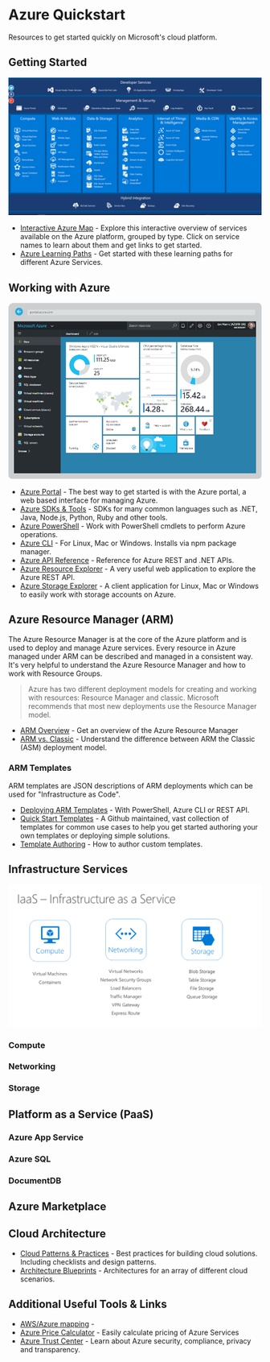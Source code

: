 # Azure Quickstart
Resources to get started quickly on Microsoft's cloud platform.

## Getting Started
![Architecture](resources/azmap.png)
- [Interactive Azure Map](https://aka.ms/azmap) - Explore this interactive overview of services available on the Azure platform, grouped by type. Click on service names to learn about them and get links to get started.
- [Azure Learning Paths](https://azure.microsoft.com/en-us/documentation/learning-paths/) - Get started with these learning paths for different Azure Services.

## Working with Azure
![Architecture](resources/portal.png)
- [Azure Portal](https://portal.azure.com) - The best way to get started is with the Azure portal, a web based interface for managing Azure.
- [Azure SDKs & Tools](https://azure.microsoft.com/en-us/downloads/) - SDKs for many common languages such as .NET, Java, Node.js, Python, Ruby and other tools.
- [Azure PowerShell](https://msdn.microsoft.com/en-us/library/jj156055.aspx) - Work with PowerShell cmdlets to perform Azure operations.
- [Azure CLI](https://azure.microsoft.com/en-us/documentation/articles/xplat-cli-install/) - For Linux, Mac or Windows. Installs via npm package manager.
- [Azure API Reference](https://msdn.microsoft.com/en-us/library/azure/mt420159.aspx) - Reference for Azure REST and .NET APIs.
- [Azure Resource Explorer](http://resources.azure.com/) - A very useful web application to explore the Azure REST API.
- [Azure Storage Explorer](http://storageexplorer.com/) - A client application for Linux, Mac or Windows to easily work with storage accounts on Azure. 

## Azure Resource Manager (ARM)
The Azure Resource Manager is at the core of the Azure platform and is used to deploy and manage Azure services. Every resource in Azure managed under ARM can be described and managed in a consistent way. It's very helpful to understand the Azure Resource Manager and how to work with Resource Groups.
> Azure has two different deployment models for creating and working with resources: Resource Manager and classic. Microsoft recommends that most new deployments use the Resource Manager model. 

- [ARM Overview](https://azure.microsoft.com/en-us/documentation/articles/resource-group-overview/) - Get an overview of the Azure Resource Manager
- [ARM vs. Classic](https://azure.microsoft.com/en-us/documentation/articles/resource-manager-deployment-model/) - Understand the difference between ARM the Classic (ASM) deployment model.

### ARM Templates
ARM templates are JSON descriptions of ARM deployments which can be used for "Infrastructure as Code".
- [Deploying ARM Templates](https://azure.microsoft.com/en-us/documentation/articles/resource-group-template-deploy/) - With PowerShell, Azure CLI or REST API.
- [Quick Start Templates](https://github.com/Azure/azure-quickstart-templates) - A Github maintained, vast collection of templates for common use cases to help you get started authoring your own templates or deploying simple solutions.
- [Template Authoring](https://azure.microsoft.com/en-us/documentation/articles/resource-group-authoring-templates/) - How to author custom templates.

## Infrastructure Services
![Architecture](resources/iaas.png)

### Compute

### Networking
### Storage

## Platform as a Service (PaaS)
### Azure App Service
### Azure SQL
### DocumentDB

## Azure Marketplace

## Cloud Architecture
- [Cloud Patterns & Practices](https://aka.ms/mspnp) - Best practices for building cloud solutions. Including checklists and design patterns. 
- [Architecture Blueprints](https://msdn.microsoft.com/architects-blueprints-msdn) - Architectures for an array of different cloud scenarios.

## Additional Useful Tools & Links
- [AWS/Azure mapping](https://azure.microsoft.com/en-us/campaigns/azure-vs-aws/mapping/) - 
- [Azure Price Calculator]( https://aka.ms/azurecalc) - Easily calculate pricing of Azure Services
- [Azure Trust Center](https://azure.microsoft.com/en-us/support/trust-center/) - Learn about Azure security, compliance, privacy and transparency. 